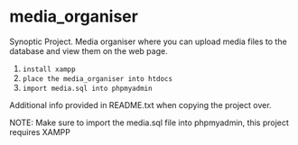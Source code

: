 # media_organiser
Synoptic Project. Media organiser where you can upload media files to the database and view them on the web page.


1. `install xampp`
2. `place the media_organiser into htdocs`
3. `import media.sql into phpmyadmin`

Additional info provided in README.txt when copying the project over.

NOTE: Make sure to import the media.sql file into phpmyadmin, this project requires XAMPP

